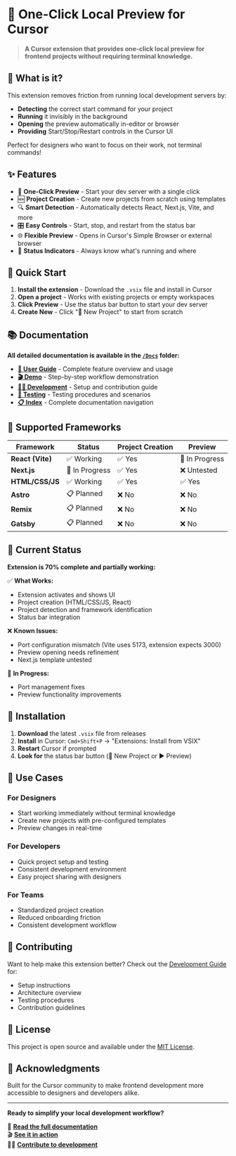 # 🚀 One-Click Local Preview for Cursor

> **A Cursor extension that provides one-click local preview for frontend projects without requiring terminal knowledge.**

## 🎯 What is it?

This extension removes friction from running local development servers by:
- **Detecting** the correct start command for your project
- **Running** it invisibly in the background  
- **Opening** the preview automatically in-editor or browser
- **Providing** Start/Stop/Restart controls in the Cursor UI

Perfect for designers who want to focus on their work, not terminal commands!

## ✨ Features

- 🚀 **One-Click Preview** - Start your dev server with a single click
- 🆕 **Project Creation** - Create new projects from scratch using templates
- 🔍 **Smart Detection** - Automatically detects React, Next.js, Vite, and more
- 🎛️ **Easy Controls** - Start, stop, and restart from the status bar
- 🌐 **Flexible Preview** - Opens in Cursor's Simple Browser or external browser
- 📱 **Status Indicators** - Always know what's running and where

## 🚀 Quick Start

1. **Install the extension** - Download the `.vsix` file and install in Cursor
2. **Open a project** - Works with existing projects or empty workspaces
3. **Click Preview** - Use the status bar button to start your dev server
4. **Create New** - Click "🚀 New Project" to start from scratch

## 📚 Documentation

**All detailed documentation is available in the [`/Docs`](https://github.com/your-repo/forkery/tree/main/Docs) folder:**

- **[📖 User Guide](https://github.com/your-repo/forkery/blob/main/Docs/README.md)** - Complete feature overview and usage
- **[🎬 Demo](https://github.com/your-repo/forkery/blob/main/Docs/DEMO.md)** - Step-by-step workflow demonstration  
- **[👨‍💻 Development](https://github.com/your-repo/forkery/blob/main/Docs/DEVELOPMENT.md)** - Setup and contribution guide
- **[🧪 Testing](https://github.com/your-repo/forkery/blob/main/Docs/TESTING.md)** - Testing procedures and scenarios
- **[📋 Index](https://github.com/your-repo/forkery/blob/main/Docs/INDEX.md)** - Complete documentation navigation

## 🎨 Supported Frameworks

| Framework | Status | Project Creation | Preview |
|-----------|--------|------------------|---------|
| **React (Vite)** | ✅ Working | ✅ Yes | 🚧 In Progress |
| **Next.js** | 🚧 In Progress | ✅ Yes | ❌ Untested |
| **HTML/CSS/JS** | ✅ Working | ✅ Yes | ✅ Yes |
| **Astro** | 📋 Planned | ❌ No | ❌ No |
| **Remix** | 📋 Planned | ❌ No | ❌ No |
| **Gatsby** | 📋 Planned | ❌ No | ❌ No |

## 🔧 Current Status

**Extension is 70% complete and partially working:**

✅ **What Works:**
- Extension activates and shows UI
- Project creation (HTML/CSS/JS, React)
- Project detection and framework identification
- Status bar integration

❌ **Known Issues:**
- Port configuration mismatch (Vite uses 5173, extension expects 3000)
- Preview opening needs refinement
- Next.js template untested

🚧 **In Progress:**
- Port management fixes
- Preview functionality improvements

## 🚀 Installation

1. **Download** the latest `.vsix` file from releases
2. **Install** in Cursor: `Cmd+Shift+P` → "Extensions: Install from VSIX"
3. **Restart** Cursor if prompted
4. **Look for** the status bar button (🚀 New Project or ▶ Preview)

## 🎯 Use Cases

### **For Designers**
- Start working immediately without terminal knowledge
- Create new projects with pre-configured templates
- Preview changes in real-time

### **For Developers**
- Quick project setup and testing
- Consistent development environment
- Easy project sharing with designers

### **For Teams**
- Standardized project creation
- Reduced onboarding friction
- Consistent development workflow

## 🤝 Contributing

Want to help make this extension better? Check out the [Development Guide](https://github.com/your-repo/forkery/blob/main/Docs/DEVELOPMENT.md) for:
- Setup instructions
- Architecture overview
- Testing procedures
- Contribution guidelines

## 📄 License

This project is open source and available under the [MIT License](https://github.com/your-repo/forkery/blob/main/LICENSE).

## 🙏 Acknowledgments

Built for the Cursor community to make frontend development more accessible to designers and developers alike.

---

**Ready to simplify your local development workflow?** 

📖 **[Read the full documentation](https://github.com/your-repo/forkery/blob/main/Docs/README.md)**  
🎬 **[See it in action](https://github.com/your-repo/forkery/blob/main/Docs/DEMO.md)**  
👨‍💻 **[Contribute to development](https://github.com/your-repo/forkery/blob/main/Docs/DEVELOPMENT.md)**
